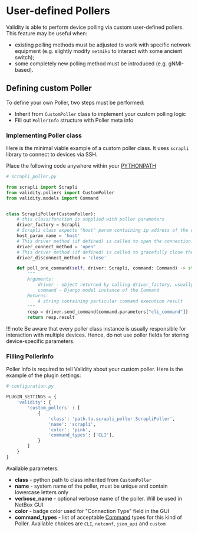 # User-defined Pollers

Validity is able to perform device polling via custom user-defined pollers. This feature may be useful when:

* existing polling methods must be adjusted to work with specific network equipment (e.g. slightly modify `netmiko` to interact with some ancient switch);
* some completely new polling method must be introduced (e.g. gNMI-based).

## Defining custom Poller

To define your own Poller, two steps must be performed:

* Inherit from `CustomPoller` class to implement your custom polling logic
* Fill out `PollerInfo` structure with Poller meta info

### Implementing Poller class

Here is the minimal viable example of a custom poller class. It uses `scrapli` library to connect to devices via SSH.

Place the following code anywhere within your [PYTHONPATH](https://docs.python.org/3.13/using/cmdline.html#envvar-PYTHONPATH)

```python
# scrapli_poller.py

from scrapli import Scrapli
from validity.pollers import CustomPoller
from validity.models import Command


class ScrapliPoller(CustomPoller):
    # this class/function is supplied with poller parameters
    driver_factory = Scrapli
    # Scrapli class expects "host" param containing ip address of the device
    host_param_name = 'host'
    # This driver method (if defined) is called to open the connection.
    driver_connect_method = 'open'
    # This driver method (if defined) is called to gracefully close the connection.
    driver_disconnect_method = 'close'

    def poll_one_command(self, driver: Scrapli, command: Command) -> str:
        """
        Arguments:
            driver - object returned by calling driver_factory, usually represents connection to a particular device
            command - Django model instance of the Command
        Returns:
            A string containing particular command execution result
        """
        resp = driver.send_command(command.parameters["cli_command"])
        return resp.result
```

!!! note
    Be aware that every poller class instance is usually responsible for interaction with multiple devices. Hence, do not use poller fields for storing device-specific parameters.


### Filling PollerInfo

Poller Info is required to tell Validity about your custom poller.
Here is the example of the plugin settings:

```python
# configuration.py

PLUGIN_SETTINGS = {
    'validity': {
        'custom_pollers' : [
            {
                'class': 'path.to.scrapli_poller.ScrapliPoller',
                'name': 'scrapli',
                'color': 'pink',
                'command_types': ['CLI'],
            }
        ]
    }
}
```

Available parameters:

* **class** - python path to class inherited from `CustomPoller`
* **name** - system name of the poller, must be unique and contain lowercase letters only
* **verbose_name** - optional verbose name of the poller. Will be used in NetBox GUI
* **color** - badge color used for "Connection Type" field in the GUI
* **command_types** - list of acceptable [Command](../entities/commands.md) types for this kind of Poller. Available choices are `CLI`, `netconf`, `json_api` and `custom`
